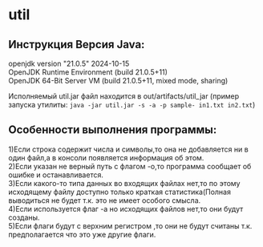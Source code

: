 # util
## Инструкция Версия Java:
openjdk version "21.0.5" 2024-10-15  
OpenJDK Runtime Environment (build 21.0.5+11)   
OpenJDK 64-Bit Server VM (build 21.0.5+11, mixed mode, sharing)

Исполняемый util.jar файл находится в out/artifacts/util_jar (пример запуска утилиты: `java -jar util.jar -s -a -p sample- in1.txt in2.txt`)
## Особенности выполнения программы:
1)Если строка содержит числа и символы,то она не добавляется ни в один файл,а в консоли появляется информация об этом.   
2)Если указан не верный путь с флагом -o,то программа сообщает об ошибке и останавливается.  
3)Если какого-то типа данных во входящих файлах нет,то по этому исходящему файлу доступно только краткая статистика(Полная выводиться не будет т.к. это не имеет особого смысла.  
4)Если используется флаг -a но исходящих файлов нет,то они будут созданы.  
5)Если флаги будут с верхним регистром ,то они не будут считаны т.к. предполагается что это уже другие флаги. 